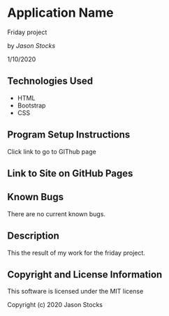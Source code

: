# Application Name

Friday project

by *Jason Stocks*

1/10/2020

## Technologies Used

* HTML
* Bootstrap
* CSS

## Program Setup Instructions
Click link to go to GIThub page
## Link to Site on GitHub Pages
<a></a>

## Known Bugs

There are no current known bugs.  

## Description ##
This the result of my work for the friday project.

## Copyright and License Information

This software is licensed under the MIT license

Copyright (c) 2020 Jason Stocks
